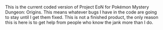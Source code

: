 This is the current coded version of Project EoN for Pokémon Mystery Dungeon: Origins.
This means whatever bugs I have in the code are going to stay until I get them fixed.
This is not a finished product, the only reason this is here is to get help
from people who know the jank more than I do.

